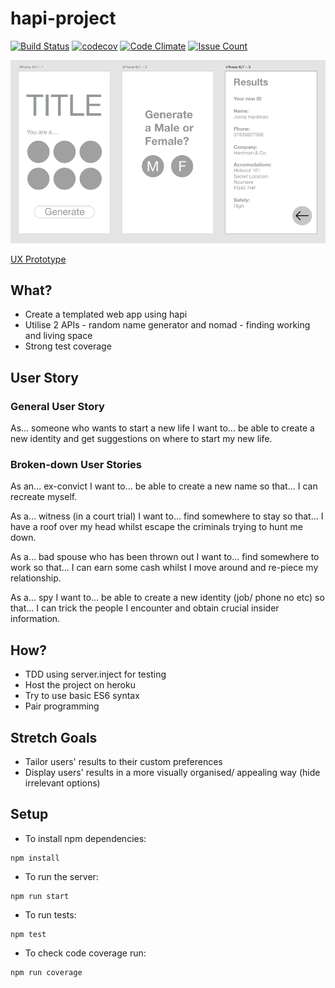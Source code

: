 # hapi-project

[![Build Status](https://travis-ci.org/a-la-node/hapi-project.svg?branch=master)](https://travis-ci.org/a-la-node/hapi-project)
[![codecov](https://codecov.io/gh/a-la-node/hapi-project/branch/master/graph/badge.svg)](https://codecov.io/gh/a-la-node/hapi-project)
[![Code Climate](https://codeclimate.com/github/a-la-node/hapi-project/badges/gpa.svg)](https://codeclimate.com/github/a-la-node/hapi-project)
[![Issue Count](https://codeclimate.com/github/a-la-node/hapi-project/badges/issue_count.svg)](https://codeclimate.com/github/a-la-node/hapi-project)

![mockup image](public/images/HapiAppMockup.png)

[UX Prototype](public/images/proto.gif)

## What?
- Create a templated web app using hapi
- Utilise 2 APIs - random name generator and nomad - finding working and living space
- Strong test coverage

## User Story

### General User Story
As... someone who wants to start a new life
I want to... be able to create a new identity
and get suggestions on where to start my new life.

### Broken-down User Stories

As an...  ex-convict
I want to... be able to create a new name
so that... I can recreate myself.

As a... witness (in a court trial)
I want to... find somewhere to stay
so that... I have a roof over my head whilst escape the criminals trying to hunt me down.

As a... bad spouse who has been thrown out
I want to... find somewhere to work
so that... I can earn some cash whilst I move around and re-piece my relationship.

As a... spy
I want to... be able to create a new identity (job/ phone no etc)
so that... I can trick the people I encounter and obtain crucial insider information.


## How?
- TDD using server.inject for testing
- Host the project on heroku
- Try to use basic ES6 syntax
- Pair programming


## Stretch Goals
- Tailor users' results to their custom preferences
- Display users' results in a more visually organised/ appealing way (hide irrelevant options)

## Setup
- To install npm dependencies:
```
npm install
```
- To run the server:
```
npm run start
```
- To run tests:
```
npm test
```
- To check code coverage run:
```
npm run coverage
```
